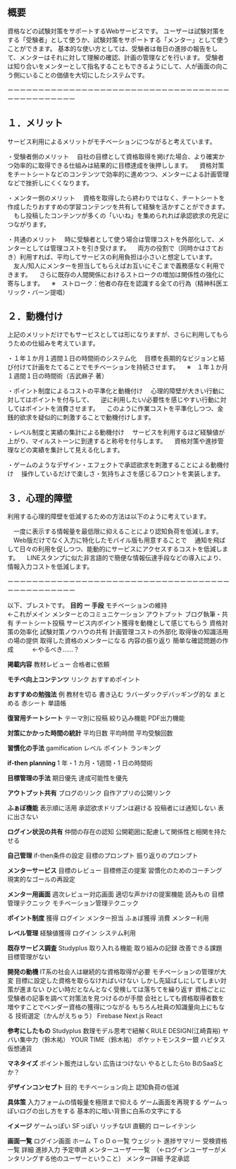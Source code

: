 ## 概要
資格などの試験対策をサポートするWebサービスです。
ユーザーは試験対策をする「受験者」として使うか、試験対策をサポートする「メンター」として使うことができます。
基本的な使い方としては、受験者は毎日の進捗の報告をして、メンターはそれに対して理解の確認、計画の管理などを行います。
受験者は知り合いをメンターとして指名することもできるようにして、人が画面の向こう側にいることの価値を大切にしたシステムです。


ーーーーーーーーーーーーーーーーーーーーーーーーーーーーーーーーーーーーーーーーーーーーーーー


## １．メリット
サービス利用によるメリットがモチベーションにつながると考えています。
 
・受験者側のメリット
　自社の目標として資格取得を掲げた場合、より確実かつ効率的に取得できる仕組みは結果的に目標達成を後押しします。
　資格対策をチートシートなどのコンテンツで効率的に進めつつ、メンターによる計画管理などで挫折しにくくなります。
 
・メンター側のメリット
　資格を取得したら終わりではなく、チートシートを作成したりおすすめの学習コンテンツを共有して経験を活かすことができます。
　もし投稿したコンテンツが多くの「いいね」を集められれば承認欲求の充足につながります。

・共通のメリット
　時に受験者として使う場合は管理コストを外部化して、メンターとしては管理コストを引き受けます。
　両方の役割で（同時かはさておき）利用すれば、平均してサービスの利用負担は小さいと想定しています。
　友人/知人にメンターを担当してもらえばお互いにそこまで義務感なく利用できます。
　さらに既存の人間関係におけるストロークの増加は関係性の強化に寄与します。
　※　ストローク：他者の存在を認識する全ての行為（精神科医エリック・バーン提唱）

## ２．動機付け
上記のメリットだけでもサービスとしては形になりますが、さらに利用してもらうための仕組みを考えています。
 
・１年１か月１週間１日の時間術のシステム化
　目標を長期的なビジョンと結び付けて計画をたてることでモチベーションを持続させます。
　※　１年１か月１週間１日の時間術（吉武麻子 著）

・ポイント制度によるコストの平準化と動機付け
　心理的障壁が大きい行動に対してはポイントを付与して、
　逆に利用したい/必要性を感じやすい行動に対してはポイントを消費させます。
　このように作業コストを平準化しつつ、金銭的欲求を疑似的に刺激することで動機付けします。
 
・レベル制度と実績の集計による動機付け
　サービスを利用するほど経験値が上がり、マイルストーンに到達すると称号を付与します。
　資格対策や進捗管理などの実績を集計して見える化します。
 
・ゲームのようなデザイン・エフェクトで承認欲求を刺激することによる動機付け
　操作しているだけで楽しさ・気持ちよさを感じるフロントを実装します。
 
## ３．心理的障壁
利用する心理的障壁を低減するための方法は以下のように考えています。　
 
　一度に表示する情報量を最低限に抑えることにより認知負荷を低減します。
　Web版だけでなく入力に特化したモバイル版も用意することで
　通知を飛ばして日々の利用を促しつつ、能動的にサービスにアクセスするコストを低減します。
　LINEスタンプに似た非言語的で簡便な情報伝達手段などの導入により、情報入力コストを低減します。


 
ーーーーーーーーーーーーーーーーーーーーーーーーーーーーーーーーーーーーーーーーーーーーーーー





以下、ブレストです。
**目的 ー 手段**
モチベーションの維持　　　　　　　　　　　　←これがメイン
メンターとのコミュニケーション
アウトプット
ブログ執筆・共有
チートシート投稿
サービス内ポイント獲得を動機として感じてもらう
資格対策の効率化
試験対策ノウハウの共有
計画管理コストの外部化
取得後の知識活用の場の提供
取得した資格のメンターになる
内容の振り返り
簡単な確認問題の作成　　　←やるべき......？

**掲載内容**
教材レビュー
合格者に依頼

**モチベ向上コンテンツ**
リンク
おすすめポイント

**おすすめの勉強法**
例
教材を切る
書き込む
ラバーダックデバッギング的な
まとめる
赤シート
単語帳



**復習用チートシート**
テーマ別に投稿
絞り込み機能
PDF出力機能

**対策にかかった時間の統計**
平均日数
平均時間
平均受験回数

**習慣化の手法**
gamification
レベル
ポイント
ランキング


**if-then planning**
1 年・1 カ月・1週間・1 日の時間術

**目標管理の手法**
期日優先
達成可能性を優先



**アウトプット共有**
ブログのリンク
自作アプリの公開リンク

**ふぁぼ機能**
表示順に活用
承認欲求ドリブンは避ける
投稿者には通知しない
表に出さない



**ログイン状況の共有**
仲間の存在の認知
公開範囲に配慮して関係性と相関を持たせる

**自己管理**
if-then条件の設定
目標のプロンプト
振り返りのプロンプト

**メンターサービス**
目標のレビュー
目標修正の提案
習慣化のためのコーチング
現実的なゴールの再設定

**メンター用画面**
週次レビュー対応画面
適切な声かけの提案機能
読みもの
目標管理テクニック
モチベーション管理テクニック

**ポイント制度**
獲得
ログイン
メンター担当
ふぁぼ獲得
消費
メンター利用

**レベル管理**
経験値獲得
ログイン
システム利用

**既存サービス調査**
Studyplus
取り入れる機能
取り組みの記録
改善できる課題
目標管理がない

**開発の動機**
IT系の社会人は継続的な資格取得が必要
モチベーションの管理が大変
目標に設定した資格を取らなければいけない
しかし先延ばしにしてしまい対策が進まない
ひどい時だとなんとなく受検しては落ちてを繰り返す
資格ごとに受験者の記事を調べて対策法を見つけるのが手間
会社としても資格取得者数を増やすことでベンダー資格の獲得につながる
もちろん社員の知識量向上にもなる
技術選定（かんがえちゅう）
Firebase
Next.js
React

**参考にしたもの**
Studyplus
数理モデル思考で紐解くRULE DESIGN(江崎貴裕)
ヤバい集中力（鈴木祐）
YOUR TIME（鈴木祐）
ポケットモンスター銀
ハピタス
仮想通貨


**マネタイズ**
ポイント販売はしない
広告はつけない
やるとしたらto BのSaaSとか？



**デザインコンセプト**
目的
モチベーション向上
認知負荷の低減


**具体策**
入力フォームの情報量を極限まで抑える
ゲーム画面を再現する
ゲームっぽいログの出し方をする
基本的に暗い背景に白系の文字にする


**イメージ**
ゲームっぽい
SFっぽい
リッチなUI
直観的
ローレイテンシ



**画面一覧**
ログイン画面
ホーム
ＴｏＤｏ一覧
ウェジット
進捗サマリー
受検資格一覧
詳細
進捗入力
予定申請
メンターユーザー一覧　（←ログインユーザーがメンタリングする他のユーザーということ）
メンター詳細
予定承認


